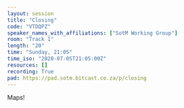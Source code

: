 ```yaml
---
layout: session
title: "Closing"
code: "VTDQPZ"
speaker_names_with_affiliations: ["SotM Working Group"]
room: "Track 1"
length: "20"
time: "Sunday, 21:05"
time_iso: "2020-07-05T21:05:00Z"
resources: []
recording: True
pad: https://pad.sotm.bitcast.co.za/p/closing
---
```

Maps!
